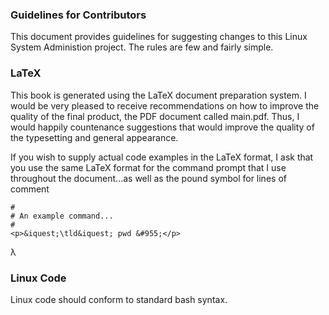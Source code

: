 ### Guidelines for Contributors

This document provides guidelines for suggesting changes to this Linux System Administion project. The rules are few and fairly simple.

### LaTeX

This book is generated using the LaTeX document preparation system. I would be very pleased to receive recommendations on how to improve the quality of the final product, the PDF document called main.pdf. Thus, I would happily countenance suggestions that would improve the quality of the  typesetting and general appearance.

If you wish to supply actual code examples in the LaTeX format, I ask that you use the same LaTeX format for the command prompt that I use throughout the document...as well as the pound symbol for lines of comment

```
#
# An example command...
#
<p>&iquest;\tld&iquest; pwd &#955;</p>
```
&#955;
### Linux Code

Linux code should conform to standard bash syntax.


